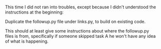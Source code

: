 This time I did not ran into troubles, except because I didn't understood the instructions at the beginning:

Duplicate the followup.py file under links.py, to build on existing code.

This should at least give some instructions about where the followup.py files is from, specifically if someone skipped task A he won't have any idea of what is happening.

